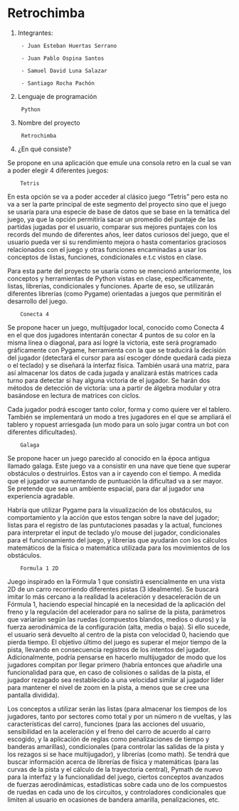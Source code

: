 # Retrochimba
1. Integrantes:
   
		- Juan Esteban Huertas Serrano

		- Juan Pablo Ospina Santos

		- Samuel David Luna Salazar

		- Santiago Rocha Pachón

2. Lenguaje de programación
   
		Python

3. Nombre del proyecto
   
		Retrochimba
4. ¿En qué consiste?

Se propone en una aplicación que emule una consola retro en la cual se van a poder elegir 4 diferentes juegos:

		Tetris
En esta opción se va a poder acceder al clásico juego “Tetris” pero esta no va a ser la parte principal de este segmento del proyecto sino que el juego se usaría para una especie de base de datos que se base en la temática del juego, ya que la opción permitiría sacar un promedio del puntaje de las partidas jugadas por el usuario, comparar sus mejores puntajes con los records del mundo de diferentes años, leer datos curiosos del juego, que el usuario pueda ver si su rendimiento mejora o hasta comentarios graciosos relacionados con el juego y otras funciones encaminadas a usar los conceptos de listas, funciones, condicionales e.t.c vistos en clase.

Para esta parte del proyecto se usaría como se mencionó anteriormente, los conceptos y herramientas de Python vistas en clase, específicamente, listas, librerías, condicionales y funciones. Aparte de eso, se utilizarán diferentes librerías (como Pygame) orientadas a juegos que permitirán el desarrollo del juego.

		Conecta 4
Se propone hacer un juego, multijugador local, conocido como Conecta 4 en el que dos jugadores intentarán conectar 4 puntos de su color en la misma línea o diagonal, para así logré la victoria, este será programado gráficamente con Pygame, herramienta con la que se traducirá la decisión del jugador (detectará el cursor para así escoger dónde quedará cada pieza o el teclado) y se diseñará la interfaz física. También usará una matriz, para así almacenar los datos de cada jugada y analizará estás matrices cada turno para detectar si hay alguna victoria de el jugador. Se harán dos métodos de detección de victoria: una a partir de álgebra modular y otra basándose en lectura de matrices con ciclos.

Cada jugador podrá escoger tanto color, forma y como quiere ver el tablero. También se implementará un modo a tres jugadores en el que se ampliará el tablero y ropuest arriesgada (un modo para un solo jugar contra un bot con diferentes dificultades).

		Galaga
Se propone hacer un juego parecido al conocido en la época antigua llamado galaga. Este juego va a consistir en una nave que tiene que superar obstáculos o destruirlos. Estos van a ir cayendo con el tiempo. A medida que el jugador va aumentando de puntuación la dificultad va a ser mayor. Se pretende que sea un ambiente espacial, para dar al jugador una experiencia agradable.

Habría que utilizar Pygame para la visualización de los obstáculos, su comportamiento y la acción que estos tengan sobre la nave del jugador; listas para el registro de las puntutaciones pasadas y la actual, funciones para interpretar el input de teclado y/o mouse del jugador, condicionales para el funcionamiento del juego, y librerías que ayudarán con los cálculos matemáticos de la física o matemática utilizada para los movimientos de los obstáculos.

		Formula 1 2D
Juego inspirado en la Fórmula 1 que consistirá esencialmente en una vista 2D de un carro recorriendo diferentes pistas (3 idealmente). Se buscará imitar lo más cercano a la realidad la aceleración y desaceleración de un Fórmula 1, haciendo especial hincapié en la necesidad de la aplicación del freno y la regulación del acelerador para no salirse de la pista, parámetros que variarían según las ruedas (compuestos blandos, medios o duros) y la fuerza aerodinámica de la configuración (alta, media o baja). Si ello sucede, el usuario será devuelto al centro de la pista con velocidad 0, haciendo que pierda tiempo. El objetivo último del juego es superar el mejor tiempo de la pista, llevando en consecuencia registros de los intentos del jugador. Adicionalmente, podría pensarse en hacerlo multijugador de modo que los jugadores compitan por llegar primero (habría entonces que añadirle una funcionalidad para que, en caso de colisiones o salidas de la pista, el jugador rezagado sea restablecido a una velocidad similar al jugador líder para mantener el nivel de zoom en la pista, a menos que se cree una pantalla dividida).

Los conceptos a utilizar serán las listas (para almacenar los tiempos de los jugadores, tanto por sectores como total y por un número n de vueltas, y las características del carro), funciones (para las acciones del usuario, sensibilidad en la aceleración y el freno del carro de acuerdo al carro escogido, y la aplicación de reglas como penalizaciones de tiempo y banderas amarillas), condicionales (para controlar las salidas de la pista y los rezagos si se hace multijugador), y librerías (como math). Se tendrá que buscar información acerca de librerías de física y matemáticas (para las curvas de la pista y el cálculo de la trayectoria central), Pymath de nuevo para la interfaz y la funcionalidad del juego, ciertos conceptos avanzados de fuerzas aerodinámicas, estadísticas sobre cada uno de los compuestos de ruedas en cada uno de los circuitos, y controladores condicionales que limiten al usuario en ocasiones de bandera amarilla, penalizaciones, etc.
